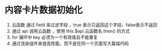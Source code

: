 # 内容卡片数据初始化
1. 云函数 通过 field 来过滤字段 ，true 表示只返回这个字段，false表示不返回 
2. 通过 api 调用云函数 ，使用 this.$api.云函数名.then() 的方式
3. for 循环中 key 必须为一个有效值且不能重复
4. 通过渲染组件来提高性能，而不是在同一个页面写大篇幅代码